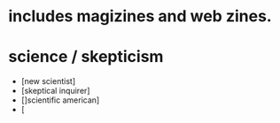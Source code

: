 # includes magizines and web zines. 

# science / skepticism

* [new scientist]
* [skeptical inquirer]
* []scientific american]
* [
